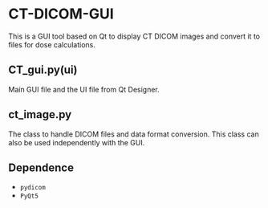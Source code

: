 # CT-DICOM-GUI
This is a GUI tool based on Qt to display CT DICOM images and convert it to files for dose calculations.

## CT_gui.py(ui)
Main GUI file and the UI file from Qt Designer.

## ct_image.py
The class to handle DICOM files and data format conversion.  This class can also be used independently with the GUI.

## Dependence
* `pydicom`
* `PyQt5`
